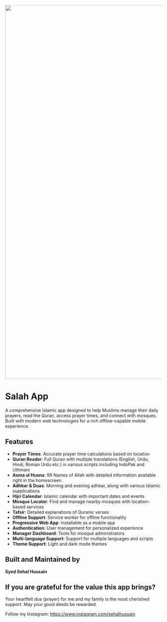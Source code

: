 <div align="center">
<img width="1200" alt="GHBanner" src="https://i.ibb.co/jP6hLCKW/Salah-App-by-Sehal-Hussain.png" />
</div>

# Salah App

A comprehensive Islamic app designed to help Muslims manage their daily prayers, read the Quran, access prayer times, and connect with mosques. Built with modern web technologies for a rich offline-capable mobile experience.

## Features

- **Prayer Times**: Accurate prayer time calculations based on location
- **Quran Reader**: Full Quran with multiple translations (English, Urdu, Hindi, Roman Urdu etc.) in various scripts including IndoPak and Uthmani
- **Asma ul Husna**: 99 Names of Allah with detailed information available right in the homescreen.
- **Adhkar & Duas**: Morning and evening adhkar, along with various Islamic supplications
- **Hijri Calendar**: Islamic calendar with important dates and events
- **Mosque Locator**: Find and manage nearby mosques with location-based services
- **Tafsir**: Detailed explanations of Quranic verses
- **Offline Support**: Service worker for offline functionality
- **Progressive Web App**: Installable as a mobile app
- **Authentication**: User management for personalized experience
- **Manager Dashboard**: Tools for mosque administrators
- **Multi-language Support**: Support for multiple languages and scripts
- **Theme Support**: Light and dark mode themes


## Built and Maintained by

**Syed Sehal Hussain** 

## If you are grateful for the value this app brings?

Your heartfelt dua (prayer) for me and my family is the most cherished support. May your good deeds be rewarded.

Follow my Instagram: https://www.instagram.com/sehalhussain
